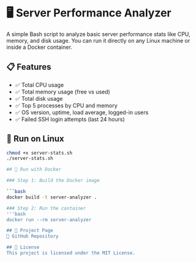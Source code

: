 # 🖥️ Server Performance Analyzer

A simple Bash script to analyze basic server performance stats like CPU, memory, and disk usage. You can run it directly on any Linux machine or inside a Docker container.

## 📋 Features

- ✅ Total CPU usage
- ✅ Total memory usage (free vs used)
- ✅ Total disk usage
- ✅ Top 5 processes by CPU and memory
- ✅ OS version, uptime, load average, logged-in users
- ✅ Failed SSH login attempts (last 24 hours)

## 🐧 Run on Linux

```bash
chmod +x server-stats.sh
./server-stats.sh

## 🐳 Run with Docker

### Step 1: Build the Docker image

```bash
docker build -t server-analyzer .

### Step 2: Run the container
'''bash
docker run --rm server-analyzer

## 🔗 Project Page
🔗 GitHub Repository

## 📜 License
This project is licensed under the MIT License.


